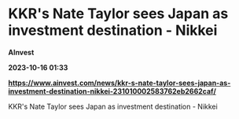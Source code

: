 # KKR's Nate Taylor sees Japan as investment destination - Nikkei
**AInvest**

**2023-10-16 01:33**

**https://www.ainvest.com/news/kkr-s-nate-taylor-sees-japan-as-investment-destination-nikkei-231010002583762eb2662caf/**

KKR's Nate Taylor sees Japan as investment destination - Nikkei
